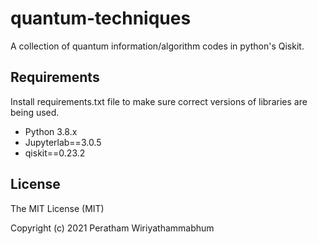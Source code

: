 # quantum-techniques
A collection of quantum information/algorithm codes in python's Qiskit.

## Requirements
Install requirements.txt file to make sure correct versions of libraries are being used.

* Python 3.8.x
* Jupyterlab==3.0.5
* qiskit==0.23.2

## License

The MIT License (MIT)

Copyright (c) 2021 Peratham Wiriyathammabhum

